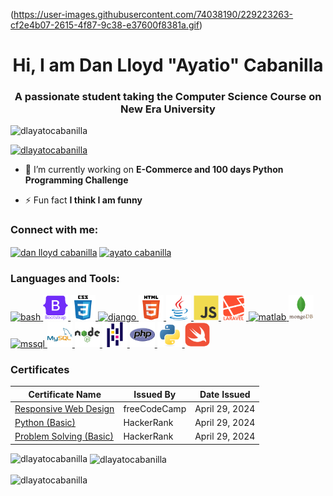 (https://user-images.githubusercontent.com/74038190/229223263-cf2e4b07-2615-4f87-9c38-e37600f8381a.gif)
<h1 align="center">Hi, I am Dan Lloyd "Ayatio" Cabanilla</h3>
<h3 align="center">A passionate student taking the Computer Science Course on New Era University</h3>

<p align="left"> <img src="https://komarev.com/ghpvc/?username=dlayatocabanilla&label=Profile%20views&color=0e75b6&style=flat" alt="dlayatocabanilla" /> </p>

<p align="left"> <a href="https://github.com/ryo-ma/github-profile-trophy"><img src="https://github-profile-trophy.vercel.app/?username=dlayatocabanilla" alt="dlayatocabanilla" /></a> </p>

- 🔭 I’m currently working on **E-Commerce and 100 days Python Programming Challenge**

- ⚡ Fun fact **I think I am funny**

<h3 align="left">Connect with me:</h3>
<p align="left">
<a href="https://linkedin.com/in/dan lloyd cabanilla" target="blank"><img align="center" src="https://raw.githubusercontent.com/rahuldkjain/github-profile-readme-generator/master/src/images/icons/Social/linked-in-alt.svg" alt="dan lloyd cabanilla" height="30" width="40" /></a>
<a href="https://fb.com/ayato cabanilla" target="blank"><img align="center" src="https://raw.githubusercontent.com/rahuldkjain/github-profile-readme-generator/master/src/images/icons/Social/facebook.svg" alt="ayato cabanilla" height="30" width="40" /></a>
</p>

<h3 align="left">Languages and Tools:</h3>
<p align="left"> <a href="https://www.gnu.org/software/bash/" target="_blank" rel="noreferrer"> <img src="https://www.vectorlogo.zone/logos/gnu_bash/gnu_bash-icon.svg" alt="bash" width="40" height="40"/> </a> <a href="https://getbootstrap.com" target="_blank" rel="noreferrer"> <img src="https://raw.githubusercontent.com/devicons/devicon/master/icons/bootstrap/bootstrap-plain-wordmark.svg" alt="bootstrap" width="40" height="40"/> </a> <a href="https://www.w3schools.com/css/" target="_blank" rel="noreferrer"> <img src="https://raw.githubusercontent.com/devicons/devicon/master/icons/css3/css3-original-wordmark.svg" alt="css3" width="40" height="40"/> </a> <a href="https://www.djangoproject.com/" target="_blank" rel="noreferrer"> <img src="https://cdn.worldvectorlogo.com/logos/django.svg" alt="django" width="40" height="40"/> </a> <a href="https://www.w3.org/html/" target="_blank" rel="noreferrer"> <img src="https://raw.githubusercontent.com/devicons/devicon/master/icons/html5/html5-original-wordmark.svg" alt="html5" width="40" height="40"/> </a> <a href="https://www.java.com" target="_blank" rel="noreferrer"> <img src="https://raw.githubusercontent.com/devicons/devicon/master/icons/java/java-original.svg" alt="java" width="40" height="40"/> </a> <a href="https://developer.mozilla.org/en-US/docs/Web/JavaScript" target="_blank" rel="noreferrer"> <img src="https://raw.githubusercontent.com/devicons/devicon/master/icons/javascript/javascript-original.svg" alt="javascript" width="40" height="40"/> </a> <a href="https://laravel.com/" target="_blank" rel="noreferrer"> <img src="https://raw.githubusercontent.com/devicons/devicon/master/icons/laravel/laravel-plain-wordmark.svg" alt="laravel" width="40" height="40"/> </a> <a href="https://www.mathworks.com/" target="_blank" rel="noreferrer"> <img src="https://upload.wikimedia.org/wikipedia/commons/2/21/Matlab_Logo.png" alt="matlab" width="40" height="40"/> </a> <a href="https://www.mongodb.com/" target="_blank" rel="noreferrer"> <img src="https://raw.githubusercontent.com/devicons/devicon/master/icons/mongodb/mongodb-original-wordmark.svg" alt="mongodb" width="40" height="40"/> </a> <a href="https://www.microsoft.com/en-us/sql-server" target="_blank" rel="noreferrer"> <img src="https://www.svgrepo.com/show/303229/microsoft-sql-server-logo.svg" alt="mssql" width="40" height="40"/> </a> <a href="https://www.mysql.com/" target="_blank" rel="noreferrer"> <img src="https://raw.githubusercontent.com/devicons/devicon/master/icons/mysql/mysql-original-wordmark.svg" alt="mysql" width="40" height="40"/> </a> <a href="https://nodejs.org" target="_blank" rel="noreferrer"> <img src="https://raw.githubusercontent.com/devicons/devicon/master/icons/nodejs/nodejs-original-wordmark.svg" alt="nodejs" width="40" height="40"/> </a> <a href="https://pandas.pydata.org/" target="_blank" rel="noreferrer"> <img src="https://raw.githubusercontent.com/devicons/devicon/2ae2a900d2f041da66e950e4d48052658d850630/icons/pandas/pandas-original.svg" alt="pandas" width="40" height="40"/> </a> <a href="https://www.php.net" target="_blank" rel="noreferrer"> <img src="https://raw.githubusercontent.com/devicons/devicon/master/icons/php/php-original.svg" alt="php" width="40" height="40"/> </a> <a href="https://www.python.org" target="_blank" rel="noreferrer"> <img src="https://raw.githubusercontent.com/devicons/devicon/master/icons/python/python-original.svg" alt="python" width="40" height="40"/> </a> <a href="https://developer.apple.com/swift/" target="_blank" rel="noreferrer"> <img src="https://raw.githubusercontent.com/devicons/devicon/master/icons/swift/swift-original.svg" alt="swift" width="40" height="40"/> </a> </p>

### Certificates

<table>
    <thead>
        <tr>
            <th>Certificate Name</th>
            <th>Issued By</th>
            <th>Date Issued</th>
        </tr>
    </thead>
    <tbody>
        <tr>
            <td><a href="https://www.freecodecamp.org/certification/fcc6b73ad84-c57c-4196-9b54-23b944f08b1f/responsive-web-design">Responsive Web Design</a></td>
            <td>freeCodeCamp</td>
            <td>April 29, 2024</td>
        </tr>
        <tr>
            <td><a href="https://www.hackerrank.com/certificates/0216521857f7">Python (Basic)</a></td>
            <td>HackerRank</td>
            <td>April 29, 2024</td>
        </tr>
        <tr>
            <td><a href="https://www.hackerrank.com/certificates/0216521857f7">Problem Solving (Basic)</a></td>
            <td>HackerRank</td>
            <td>April 29, 2024</td>
        </tr>
        <!-- Add more rows for additional certificates -->
    </tbody>
</table>


<p><img align="left" src="https://github-readme-stats.vercel.app/api/top-langs?username=dlayatocabanilla&show_icons=true&locale=en&layout=compact" alt="dlayatocabanilla" /></p>

<p>&nbsp;<img align="center" src="https://github-readme-stats.vercel.app/api?username=dlayatocabanilla&show_icons=true&locale=en" alt="dlayatocabanilla" /></p>

<p><img align="center" src="https://github-readme-streak-stats.herokuapp.com/?user=dlayatocabanilla&" alt="dlayatocabanilla" /></p>

